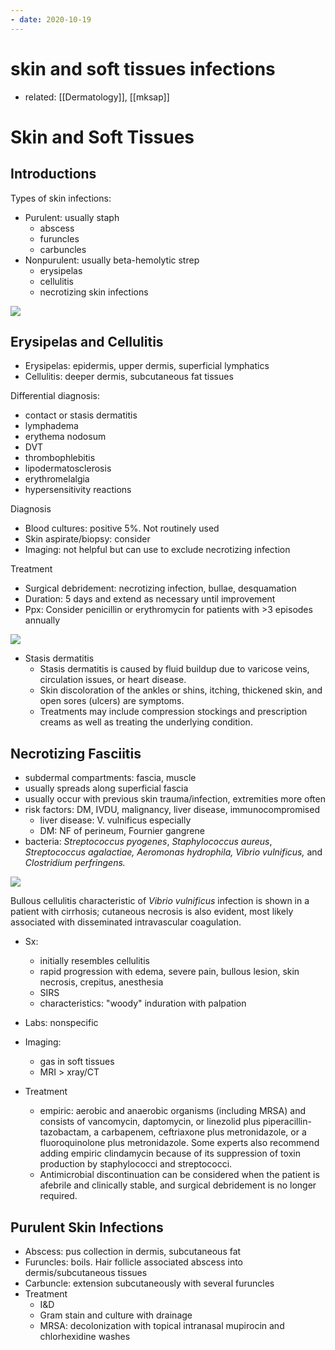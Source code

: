 ```yaml
---
- date: 2020-10-19
---
```


# skin and soft tissues infections

- related: [[Dermatology]], [[mksap]]

# Skin and Soft Tissues

## Introductions

Types of skin infections:

- Purulent: usually staph
	- abscess
	- furuncles
	- carbuncles
- Nonpurulent: usually beta-hemolytic strep
	- erysipelas
	- cellulitis
	- necrotizing skin infections

![](https://i.imgur.com/tAO1uLU.png)

## Erysipelas and Cellulitis

- Erysipelas: epidermis, upper dermis, superficial lymphatics
- Cellulitis: deeper dermis, subcutaneous fat tissues

Differential diagnosis:

- contact or stasis dermatitis
- lymphadema
- erythema nodosum
- DVT
- thrombophlebitis
- lipodermatosclerosis
- erythromelalgia
- hypersensitivity reactions

Diagnosis

- Blood cultures: positive 5%. Not routinely used
- Skin aspirate/biopsy: consider
- Imaging: not helpful but can use to exclude necrotizing infection

Treatment

- Surgical debridement: necrotizing infection, bullae, desquamation
- Duration: 5 days and extend as necessary until improvement
- Ppx: Consider penicillin or erythromycin for patients with >3 episodes annually

![](https://imgur.com/5L1pj6f.png)

- Stasis dermatitis
	- Stasis dermatitis is caused by fluid buildup due to varicose veins, circulation issues, or heart disease.
	- Skin discoloration of the ankles or shins, itching, thickened skin, and open sores (ulcers) are symptoms.
	- Treatments may include compression stockings and prescription creams as well as treating the underlying condition.

## Necrotizing Fasciitis

- subdermal compartments: fascia, muscle
- usually spreads along superficial fascia
- usually occur with previous skin trauma/infection, extremities more often
- risk factors: DM, IVDU, malignancy, liver disease, immunocompromised
	- liver disease: V. vulnificus especially
	- DM: NF of perineum, Fournier gangrene
- bacteria: _Streptococcus pyogenes_, _Staphylococcus aureus_, _Streptococcus agalactiae, Aeromonas hydrophila, Vibrio vulnificus,_ and _Clostridium perfringens._

![](https://d1eajqpqz9s5ua.cloudfront.net/hashed_figures/mk18_b_id_f03.d0351b77d0db0f6776b450d43af1b661.jpg)

Bullous cellulitis characteristic of _Vibrio vulnificus_  infection is shown in a patient with cirrhosis; cutaneous necrosis is  also evident, most likely associated with disseminated intravascular  coagulation.

- Sx:
	- initially resembles cellulitis
	- rapid progression with edema, severe pain, bullous lesion, skin necrosis, crepitus, anesthesia
	- SIRS
	- characteristics: "woody" induration with palpation

- Labs: nonspecific

- Imaging:
	- gas in soft tissues
	- MRI > xray/CT

- Treatment
	- empiric: aerobic and anaerobic organisms (including MRSA) and consists of vancomycin, daptomycin, or linezolid plus piperacillin-tazobactam, a carbapenem, ceftriaxone plus metronidazole, or a fluoroquinolone plus metronidazole. Some experts also recommend adding empiric clindamycin because of its suppression of toxin production by staphylococci and streptococci.
	- Antimicrobial discontinuation can be considered when the patient is  afebrile and clinically stable, and surgical debridement is no longer  required.

## Purulent Skin Infections

- Abscess: pus collection in dermis, subcutaneous fat
- Furuncles: boils. Hair follicle associated abscess into dermis/subcutaneous tissues
- Carbuncle: extension subcutaneously with several furuncles
- Treatment
	- I\&D
	- Gram stain and culture with drainage
	- MRSA: decolonization with topical intranasal mupirocin and chlorhexidine washes
